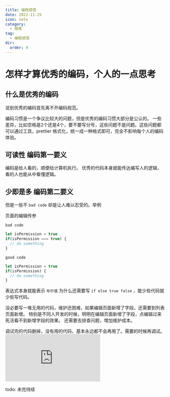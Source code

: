 ```yaml
---
title: 编程感悟
date: 2022-11-25
icon: note
category:
  - 随笔
tag:
  - 编程感悟
dir:
  order: 9
---
```

# 怎样才算优秀的编码，个人的一点思考

## 什么是优秀的编码

说到优秀的编码首先离不开编码规范。

编码习惯是一个争议比较大的问题，但是优秀的编码习惯大部分是公认的。
一些差异，比如空格是2个还是4个，要不要写分号，这些问题不是问题。这些问题都可以通过工具，prettier 格式化，统一成一种格式即可，完全不影响每个人的编码体验。


## 可读性 编码第一要义

编码是给人看的，顺便给计算机执行。
优秀的代码本身就能传达编写人的逻辑，看的人也能从中看懂逻辑。

## 少即是多 编码第二要义

但是一些不 `bad code` 却是让人难以忍受的。举例

页面的编辑传参

`bad code`
```js
let isPermission = true
if(isPermission === true) {
  // do something
}
```


`good code`
```js
let isPermission = true
if(isPermission) {
  // do something
}
```

表达式本身就能表示 `布尔值` 为什么还需要写 `if else true false` ，能少些代码就少些写代码。


没必要写一堆无用的代码，维护还困难，如果编辑页面新增了字段，还需要到列表页面新增。
特别是不同人开发的时候，明明在编辑页面新增了字段，点编辑过来死活看不到新增字段的效果。
还需要去排查问题，增加维护成本。





调试完的代码删掉，没有用的代码，基本永远都不会再用了。需要的时候再调试。
![](http://172.16.4.44:18080/server/index.php?s=/api/attachment/visitFile&sign=a0e3dc0ec328289a1c22df72746fdcdd)

todo: 未完待续
